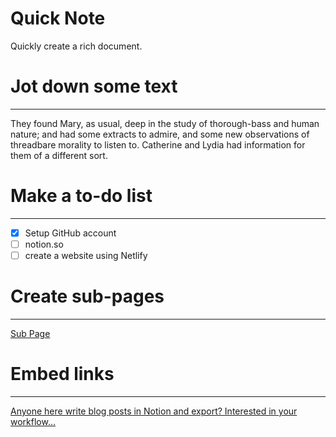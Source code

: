 # Quick Note

Quickly create a rich document.

# Jot down some text

---

They found Mary, as usual, deep in the study of thorough-bass and human nature; and had some extracts to admire, and some new observations of threadbare morality to listen to. Catherine and Lydia had information for them of a different sort.

# Make a to-do list

---

- [x]  Setup GitHub account
- [ ]  notion.so
- [ ]  create a website using  Netlify

# Create sub-pages

---

[Sub Page](https://www.notion.so/Sub-Page-a57205b37e6245bea5703850c554e193)

# Embed links

---

[Anyone here write blog posts in Notion and export? Interested in your workflow...](https://www.reddit.com/r/Notion/comments/cb7v4b/anyone_here_write_blog_posts_in_notion_and_export/?utm_source=amp&utm_medium=&utm_content=post_body)